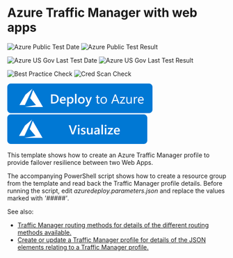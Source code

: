 # Azure Traffic Manager with web apps

![Azure Public Test Date](https://azurequickstartsservice.blob.core.windows.net/badges/201-traffic-manager-webapp/PublicLastTestDate.svg)
![Azure Public Test Result](https://azurequickstartsservice.blob.core.windows.net/badges/201-traffic-manager-webapp/PublicDeployment.svg)

![Azure US Gov Last Test Date](https://azurequickstartsservice.blob.core.windows.net/badges/201-traffic-manager-webapp/FairfaxLastTestDate.svg)
![Azure US Gov Last Test Result](https://azurequickstartsservice.blob.core.windows.net/badges/201-traffic-manager-webapp/FairfaxDeployment.svg)

![Best Practice Check](https://azurequickstartsservice.blob.core.windows.net/badges/201-traffic-manager-webapp/BestPracticeResult.svg)
![Cred Scan Check](https://azurequickstartsservice.blob.core.windows.net/badges/201-traffic-manager-webapp/CredScanResult.svg)

[![Deploy To Azure](https://raw.githubusercontent.com/Azure/azure-quickstart-templates/master/1-CONTRIBUTION-GUIDE/images/deploytoazure.svg?sanitize=true)](https://portal.azure.com/#create/Microsoft.Template/uri/https%3A%2F%2Fraw.githubusercontent.com%2FAzure%2Fazure-quickstart-templates%2Fmaster%2F201-traffic-manager-webapp%2Fazuredeploy.json)
[![Visualize](https://raw.githubusercontent.com/Azure/azure-quickstart-templates/master/1-CONTRIBUTION-GUIDE/images/visualizebutton.svg?sanitize=true)](http://armviz.io/#/?load=https%3A%2F%2Fraw.githubusercontent.com%2FAzure%2Fazure-quickstart-templates%2Fmaster%2F201-traffic-manager-webapp%2Fazuredeploy.json)

This template shows how to create an Azure Traffic Manager profile to provide
failover resilience between two Web Apps.

The accompanying PowerShell script shows how to create a resource group from the
template and read back the Traffic Manager profile details. Before running the
script, edit _azuredeploy.parameters.json_ and replace the values marked with
_'#####'_.

See also:

- <a href="https://azure.microsoft.com/en-us/documentation/articles/traffic-manager-routing-methods/">Traffic
  Manager routing methods for details of the different routing methods
  available.
- <a href="https://msdn.microsoft.com/en-us/library/azure/mt163581.aspx">Create
  or update a Traffic Manager profile for details of the JSON elements relating
  to a Traffic Manager profile.
